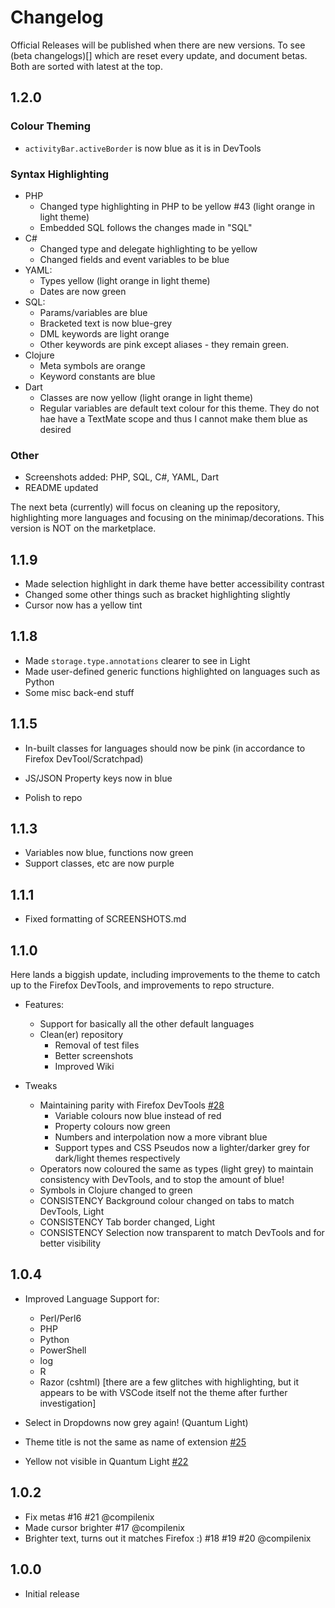 # Changelog

Official Releases will be published when there are new versions. To see (beta changelogs)[] which are reset every update, and document betas. Both are sorted with latest at the top.

## 1.2.0

### Colour Theming
- `activityBar.activeBorder` is now blue as it is in DevTools

### Syntax Highlighting
- PHP
  - Changed type highlighting in PHP to be yellow #43 (light orange in light theme)
  - Embedded SQL follows the changes made in "SQL"
- C#
  - Changed type and delegate highlighting to be yellow
  - Changed fields and event variables to be blue
- YAML:
  - Types yellow (light orange in light theme)
  - Dates are now green
- SQL:
  - Params/variables are blue
  - Bracketed text is now  blue-grey
  - DML keywords are light orange 
  - Other keywords are pink except aliases - they remain green.
- Clojure
  - Meta symbols are orange
  - Keyword constants are blue
- Dart
  - Classes are now yellow (light orange in light theme)
  - Regular variables are default text colour for this theme. They do not hae have a TextMate scope and thus I cannot make them blue as desired
### Other
- Screenshots added: PHP, SQL, C#, YAML, Dart
- README updated

The next beta (currently) will focus on cleaning up the repository, highlighting more languages and focusing on the minimap/decorations. This version is NOT on the marketplace.
## 1.1.9
- Made selection highlight in dark theme have better accessibility contrast
- Changed some other things such as bracket highlighting slightly
- Cursor now has a yellow tint

## 1.1.8
- Made `storage.type.annotations` clearer to see in Light
- Made user-defined generic functions highlighted on languages such as Python
- Some misc back-end stuff


## 1.1.5

- In-built classes for languages should now be pink (in accordance to Firefox DevTool/Scratchpad)
- JS/JSON Property keys now in blue

- Polish to repo

## 1.1.3

- Variables now blue, functions now green
- Support classes, etc are now purple

## 1.1.1

- Fixed formatting of SCREENSHOTS.md

## 1.1.0

Here lands a biggish update, including improvements to the theme to catch up to the Firefox DevTools, and improvements to repo structure.

- Features:
  - Support for basically all the other default languages
  - Clean(er) repository
    - Removal of test files
    - Better screenshots
    - Improved Wiki

- Tweaks
  - Maintaining parity with Firefox DevTools [#28](https://github.com/beastdestroyer/vscode-firefox-quantum-themes/issues/28)
    - Variable colours now blue instead of red
    - Property colours now green
    - Numbers and interpolation now a more vibrant blue
    - Support types and CSS Pseudos now a lighter/darker grey for dark/light themes respectively
  - Operators now coloured the same as types (light grey) to maintain consistency with DevTools, and to stop the amount of blue!
  - Symbols in Clojure changed to green
  - CONSISTENCY Background colour changed on tabs to match DevTools, Light
  - CONSISTENCY Tab border changed, Light
  - CONSISTENCY Selection now transparent to match DevTools and for better visibility


## 1.0.4

- Improved Language Support for:
  - Perl/Perl6
  - PHP
  - Python
  - PowerShell
  - log
  - R
  - Razor (cshtml) \[there are a few glitches with highlighting, but it appears to be with VSCode itself not the theme after further investigation]

- Select in Dropdowns now grey again! (Quantum Light)
- Theme title is not the same as name of extension [#25](https://github.com/beastdestroyer/vscode-firefox-quantum-themes/issues/25)
- Yellow not visible in Quantum Light [#22](https://github.com/beastdestroyer/vscode-firefox-quantum-themes/issues/22)


## 1.0.2

- Fix metas #16 #21 @compilenix
- Made cursor brighter #17 @compilenix
- Brighter text, turns out it matches Firefox :) #18 #19 #20 @compilenix

## 1.0.0

- Initial release
